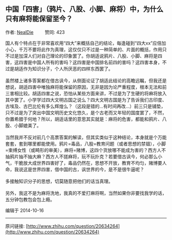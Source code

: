 ## 中国「四害」（鸦片、八股、小脚、麻将）中，为什么只有麻将能保留至今？

作者: [NealDie](http://www.zhihu.com/people/zenithdie)&nbsp;&nbsp;&nbsp;&nbsp;&nbsp;&nbsp;&nbsp;&nbsp; 赞同: 423


国人有个特点在于非常喜欢用“四大”来概括自己的结论，每逢碰到“四大xx”应倍加小心，千万不要将此作为真理，这仅仅只不过是一种简单的、片面的概括，作用只不过是加深人们对自己理论的印象罢了。你胡适说鸦片、八股、小脚、麻将是四害，这四害是中国人所有的害吗？这四害是中国排名前四的害吗？这四害本身，不过是胡适作为知识分子，个人所厌恶的四样东西罢了。<br><br>虽然楼上诸多答案都在借古讽今，从侧面论证了胡适此结论的高瞻远瞩，但我还是想说，胡适四害中唯独麻将能保留的原因，无非是因为论严重程度，根本无法和前三害相比较。胡适四害之说，恐怕从某些方面来讲，不过是为了生硬的将麻将放入其中罢了。小学学过四大文明古国之说么？四大文明古国是为了告诉我们古印度、古埃及、古巴比伦有多么辉煌么？（这段是错的...有时间再改...）前三只是铺垫，只不过是为了突出中国文明历史文化悠久，是个古老而又年轻的国度罢了，不然，你置希腊于何地？所以，胡适话里的意思其实就是：麻将的危害，都能和鸦片、八股、小脚媲美了。<br><br>当然我并不反对前几个高票答案的解读，但其实类似于这种结论，本身就是个万能套套，套到哪里都能使用。鸦片=毒品，八股=教育问题（或者思想的禁锢），小脚=束缚女性（或畸形的审美），麻将=赌博，这四个货放哪不能成为害的？西方人不抽鸦片抽不抽大麻？西方人不搓麻将，玩不玩扑克？若要借古讽今，何必那么小气，干脆放大成世界四害好了，毒品仍然在，思想不开放，教育不均匀，赌博要人命，我说这是世界四害，借中国的古，讽世界的今，是不是很牛逼呢？<br><br>多接触知识分子的思想，切莫随意把他们的话当真理。<br><br>另外，我这不是为麻将洗地，我真的不爱打麻将啊，当然如果你非要找我学的话，五分钟包教包会包上瘾。



编辑于 2014-10-16



---
原问链接: [http://www.zhihu.com/question/20634264](http://www.zhihu.com/question/20634264)